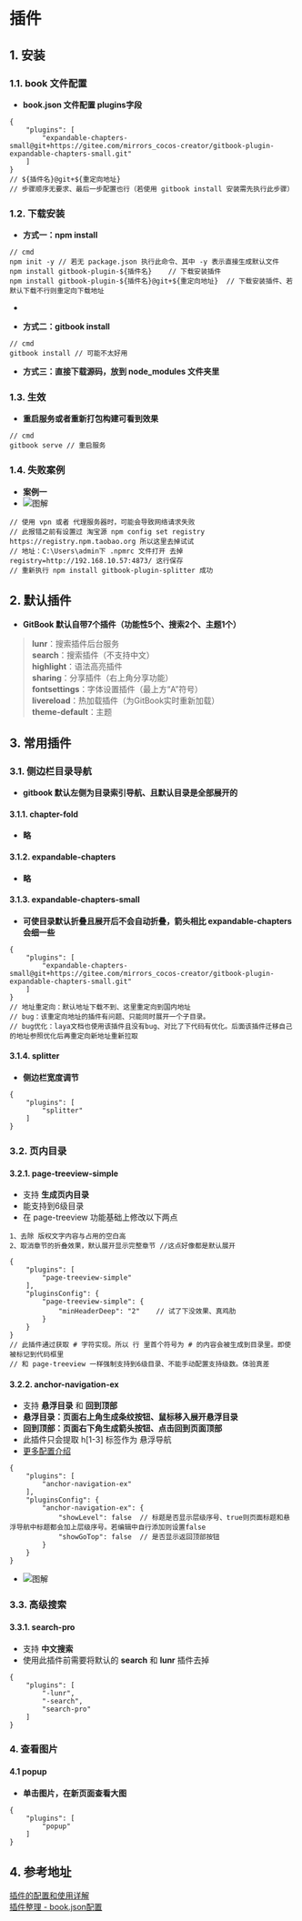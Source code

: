 # 插件
  <!-- - [1. 安装](#1-安装)
    - [1.1. book 文件配置](#11-book-文件配置)
    - [1.2. 下载安装](#12-下载安装)
    - [1.3. 生效](#13-生效)
    - [1.4. 失败案例](#14-失败案例)
  - [2. 常用插件](#2-常用插件)
    - [2.1. 侧边栏目录导航](#21-侧边栏目录导航)
    - [2.2. 页内目录](#22-页内目录) -->

## 1. 安装

### 1.1. book 文件配置

- **book.json 文件配置 plugins字段**
~~~
{
    "plugins": [
        "expandable-chapters-small@git+https://gitee.com/mirrors_cocos-creator/gitbook-plugin-expandable-chapters-small.git"
    ]
}
// ${插件名}@git+${重定向地址}
// 步骤顺序无要求、最后一步配置也行（若使用 gitbook install 安装需先执行此步骤）
~~~

### 1.2. 下载安装

- **方式一：npm install**
~~~
// cmd
npm init -y // 若无 package.json 执行此命令、其中 -y 表示直接生成默认文件
npm install gitbook-plugin-${插件名}    // 下载安装插件
npm install gitbook-plugin-${插件名}@git+${重定向地址}  // 下载安装插件、若默认下载不行则重定向下载地址
~~~

- 

- **方式二：gitbook install**
~~~
// cmd
gitbook install // 可能不太好用
~~~

- **方式三：直接下载源码，放到 node_modules 文件夹里**

### 1.3. 生效

- **重启服务或者重新打包构建可看到效果**
~~~
// cmd
gitbook serve // 重启服务
~~~

### 1.4. 失败案例
- **案例一**
- ![图解](./img/1.png)
~~~
// 使用 vpn 或者 代理服务器时，可能会导致网络请求失败
// 此报错之前有设置过 淘宝源 npm config set registry https://registry.npm.taobao.org 所以这里去掉试试
// 地址：C:\Users\admin下 .npmrc 文件打开 去掉 registry=http://192.168.10.57:4873/ 这行保存
// 重新执行 npm install gitbook-plugin-splitter 成功
~~~

## 2. 默认插件
- **GitBook 默认自带7个插件（功能性5个、搜索2个、主题1个）**
> **lunr**：搜索插件后台服务  
> **search**：搜索插件（不支持中文）  
> **highlight**：语法高亮插件    
> **sharing**：分享插件（右上角分享功能）  
> **fontsettings**：字体设置插件（最上方“A”符号）  
> **livereload**：热加载插件（为GitBook实时重新加载）  
> **theme-default**：主题

## 3. 常用插件

### 3.1. 侧边栏目录导航
- **gitbook 默认左侧为目录索引导航、且默认目录是全部展开的**

#### 3.1.1. chapter-fold
- **略**

#### 3.1.2. expandable-chapters
- **略**

#### 3.1.3. expandable-chapters-small
- **可使目录默认折叠且展开后不会自动折叠，箭头相比 expandable-chapters 会细一些**
~~~
{
    "plugins": [
        "expandable-chapters-small@git+https://gitee.com/mirrors_cocos-creator/gitbook-plugin-expandable-chapters-small.git"
    ]
}
// 地址重定向：默认地址下载不到、这里重定向到国内地址
// bug：该重定向地址的插件有问题、只能同时展开一个子目录。
// bug优化：laya文档也使用该插件且没有bug、对比了下代码有优化。后面该插件迁移自己的地址参照优化后再重定向新地址重新拉取
~~~

#### 3.1.4. splitter
- **侧边栏宽度调节**
~~~
{
    "plugins": [
        "splitter"
    ]
}
~~~

### 3.2. 页内目录

#### 3.2.1. page-treeview-simple
- 支持 **生成页内目录**
- 能支持到6级目录
- 在 page-treeview 功能基础上修改以下两点
~~~
1、去除 版权文字内容与占用的空白高
2、取消章节的折叠效果，默认展开显示完整章节 //这点好像都是默认展开
~~~
~~~
{
    "plugins": [
        "page-treeview-simple"
    ],
    "pluginsConfig": {
        "page-treeview-simple": {
            "minHeaderDeep": "2"    // 试了下没效果、真鸡肋
        }
    }
}
// 此插件通过获取 # 字符实现。所以 行 里首个符号为 # 的内容会被生成到目录里。即使被标记到代码框里
// 和 page-treeview 一样强制支持到6级目录、不能手动配置支持级数。体验真差
~~~

#### 3.2.2. anchor-navigation-ex
- 支持 **悬浮目录** 和 **回到顶部**
- **悬浮目录：页面右上角生成条纹按钮、鼠标移入展开悬浮目录**
- **回到顶部：页面右下角生成箭头按钮、点击回到页面顶部**
- 此插件只会提取 h[1-3] 标签作为 悬浮导航
- [更多配置介绍](https://github.com/zq99299/gitbook-plugin-anchor-navigation-ex/blob/master/doc/config.md)
~~~
{
    "plugins": [
        "anchor-navigation-ex"
    ],
    "pluginsConfig": {
        "anchor-navigation-ex": {
            "showLevel": false  // 标题是否显示层级序号、true则页面标题和悬浮导航中标题都会加上层级序号。若编辑中自行添加则设置false
            "showGoTop": false  // 是否显示返回顶部按钮
        }
    }
}
~~~
- ![图解](./img/2.png)

### 3.3. 高级搜索

#### 3.3.1. search-pro
- 支持 **中文搜索**
- 使用此插件前需要将默认的 **search** 和 **lunr** 插件去掉
~~~
{
    "plugins": [
        "-lunr",
        "-search",
        "search-pro"
    ]
}
~~~

### 4. 查看图片

#### 4.1 popup
- **单击图片，在新页面查看大图**
~~~
{
    "plugins": [
        "popup"
    ]
}
~~~

## 4. 参考地址
[插件的配置和使用详解](https://blog.csdn.net/ming_97y/article/details/115202048)  
[插件整理 - book.json配置](http://www.noobyard.com/article/p-zhwulqad-hw.html)